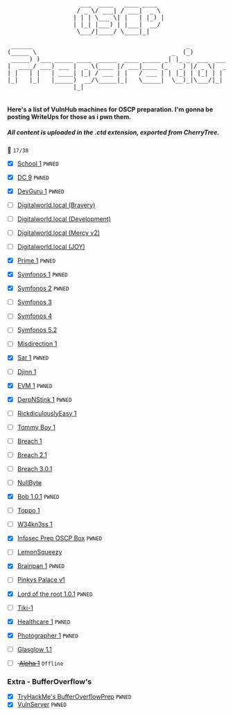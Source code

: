 <pre>
                         
                    ___  ____   ____ ____  
                   / _ \/ ___| / ___|  _ \ 
                  | | | \___ \| |   | |_) |
                  | |_| |___) | |___|  __/ 
                   \___/|____/ \____|_|    
                         
 ______                                          _             
(_____ \                                     _  (_)            
 _____) )___ _____ ____  _____  ____ _____ _| |_ _  ___  ____  
|  ____/ ___) ___ |  _ \(____ |/ ___|____ (_   _) |/ _ \|  _ \ 
| |   | |   | ____| |_| / ___ | |   / ___ | | |_| | |_| | | | |
|_|   |_|   |_____)  __/\_____|_|   \_____|  \__)_|\___/|_| |_|
                  |_|                                          

</pre>

#### Here's a list of VulnHub machines for OSCP preparation. I'm gonna be posting WriteUps for those as i pwn them.

##### All content is uploaded in the .ctd extension, exported from CherryTree.
  
:dart: `17/38`
 
- [X] [School 1]( https://www.vulnhub.com/entry/school-1,613/) `PWNED`
- [x] [DC 9](https://www.vulnhub.com/entry/dc-9,412/) `PWNED`
- [x] [DevGuru 1](https://www.vulnhub.com/entry/devguru-1,620/) `PWNED`
- [ ] [Digitalworld.local (Bravery)](https://www.vulnhub.com/entry/digitalworldlocal-bravery,281/)
- [ ] [Digitalworld.local (Development)](https://www.vulnhub.com/entry/digitalworldlocal-development,280/)
- [ ] [Digitalworld.local (Mercy v2)](https://www.vulnhub.com/entry/digitalworldlocal-mercy-v2,263/)
- [ ] [Digitalworld.local (JOY)](https://www.vulnhub.com/entry/digitalworldlocal-joy,298/)
- [x] [Prime 1](https://www.vulnhub.com/entry/prime-1,358/) `PWNED`
- [X] [Symfonos 1](https://www.vulnhub.com/entry/symfonos-1,322/) `PWNED`
- [X] [Symfonos 2](https://www.vulnhub.com/entry/symfonos-2,331/) `PWNED`
- [ ] [Symfonos 3](https://www.vulnhub.com/entry/symfonos-3,332/)
- [ ] [Symfonos 4](https://www.vulnhub.com/entry/symfonos-4,347/)
- [ ] [Symfonos 5.2](https://www.vulnhub.com/entry/symfonos-52,415/)
- [ ] [Misdirection 1](https://www.vulnhub.com/entry/misdirection-1,371/)
- [X] [Sar 1](https://www.vulnhub.com/entry/sar-1,425/) `PWNED`
- [ ] [Djinn 1](https://www.vulnhub.com/entry/djinn-1,397/)
- [X] [EVM 1](https://www.vulnhub.com/entry/evm-1,391/) `PWNED`
- [X] [DerpNStink 1](https://www.vulnhub.com/entry/derpnstink-1,221/) `PWNED`
- [ ] [RickdiculouslyEasy 1](https://www.vulnhub.com/entry/rickdiculouslyeasy-1,207/)
- [ ] [Tommy Boy 1](https://www.vulnhub.com/entry/tommy-boy-1,157/)
- [ ] [Breach 1](https://www.vulnhub.com/entry/breach-1,152/)
- [ ] [Breach 2.1](https://www.vulnhub.com/entry/breach-21,159/)
- [ ] [Breach 3.0.1](https://www.vulnhub.com/entry/breach-301,177/)
- [ ] [NullByte](https://www.vulnhub.com/entry/nullbyte-1,126/)
- [X] [Bob 1.0.1](https://www.vulnhub.com/entry/bob-101,226/) `PWNED`
- [ ] [Toppo 1](https://www.vulnhub.com/entry/toppo-1,245/)
- [ ] [W34kn3ss 1](https://www.vulnhub.com/entry/w34kn3ss-1,270/)
- [X] [Infosec Prep OSCP Box](https://www.vulnhub.com/entry/infosec-prep-oscp,508/) `PWNED`
- [ ] [LemonSqueezy](https://www.vulnhub.com/entry/lemonsqueezy-1,473/)
- [X] [Brainpan 1](https://www.vulnhub.com/entry/brainpan-1,51/) `PWNED`
- [ ] [Pinkys Palace v1](https://www.vulnhub.com/entry/pinkys-palace-v1,225/)
- [X] [Lord of the root 1.0.1](https://www.vulnhub.com/entry/lord-of-the-root-101,129/) `PWNED`
- [ ] [Tiki-1](https://www.vulnhub.com/entry/tiki-1,525/)
- [X] [Healthcare 1](https://www.vulnhub.com/entry/healthcare-1,522/) `PWNED`
- [X] [Photographer 1](https://www.vulnhub.com/entry/photographer-1,519/) `PWNED`
- [ ] [Glasglow 1.1](https://www.vulnhub.com/entry/glasgow-smile-11,491/)
- [ ] <strike> [Alpha 1](https://www.vulnhub.com/entry/alfa-1,655/)</strike> `Offline`


### Extra - BufferOverflow's

- [X] [TryHackMe's BufferOverflowPrep](https://tryhackme.com/room/bufferoverflowprep) `PWNED`
- [X] [VulnServer](https://github.com/stephenbradshaw/vulnserver) `PWNED`
